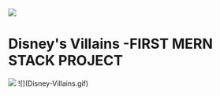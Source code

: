 # ![](https://ga-dash.s3.amazonaws.com/production/assets/logo-9f88ae6c9c3871690e33280fcf557f33.png)
# Disney's Villains -FIRST MERN STACK PROJECT

<img src="https://gph.is/g/apbL26v"/>
![](Disney-Villains.gif)
